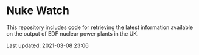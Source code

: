 # Nuke Watch

This repository includes code for retrieving the latest information available on the output of EDF nuclear power plants in the UK.

Last updated: 2021-03-08 23:06